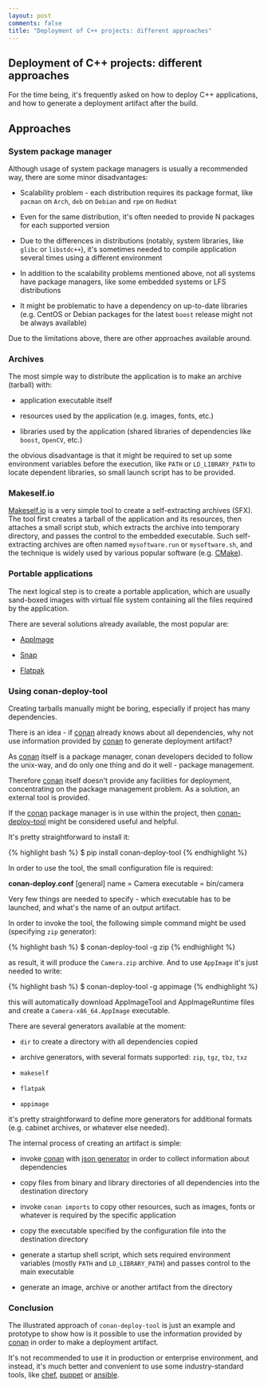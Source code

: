 ```yaml
---
layout: post
comments: false
title: "Deployment of C++ projects: different approaches"
---
```


## Deployment of C++ projects: different approaches

For the time being, it's frequently asked on how to deploy C++ applications, and how to generate a deployment artifact after the build.

## Approaches

### System package manager

Although usage of system package managers is usually a recommended way, there are some minor disadvantages:

- Scalability problem - each distribution requires its package format, like ``pacman`` on ``Arch``, ``deb`` on ``Debian`` and ``rpm`` on ``RedHat``

- Even for the same distribution, it's often needed to provide N packages for each supported version

- Due to the differences in distributions (notably, system libraries, like ``glibc`` or ``libstdc++``), it's sometimes needed to compile application several times using a different environment

- In addition to the scalability problems mentioned above, not all systems have package managers, like some embedded systems or LFS distributions

- It might be problematic to have a dependency on up-to-date libraries (e.g. CentOS or Debian packages for the latest ``boost`` release might not be always available)

Due to the limitations above, there are other approaches available around.

### Archives

The most simple way to distribute the application is to make an archive (tarball) with:

- application executable itself

- resources used by the application (e.g. images, fonts, etc.)

- libraries used by the application (shared libraries of dependencies like ``boost``, ``OpenCV``, etc.)

the obvious disadvantage is that it might be required to set up some environment variables before the execution, like ``PATH`` or ``LD_LIBRARY_PATH``  to locate dependent libraries, so small launch script has to be provided.

### Makeself.io

[Makeself.io](https://makeself.io) is a very simple tool to create a self-extracting archives (SFX).
The tool first creates a tarball of the application and its resources, then attaches a small script stub,
which extracts the archive into temporary directory, and passes the control to the embedded executable.
Such self-extracting archives are often named ``mysoftware.run`` or ``mysoftware.sh``, and the technique
is widely used by various popular software (e.g. [CMake](https://cmake.org/download/)).

### Portable applications

The next logical step is to create a portable application, which are usually sand-boxed images with virtual file system containing all the files required by the application.

There are several solutions already available, the most popular are:

- [AppImage](https://appimage.org/)

- [Snap](https://snapcraft.io/)

- [Flatpak](https://flatpak.org/)

### Using conan-deploy-tool

Creating tarballs manually might be boring, especially if project has many dependencies.

There is an idea - if [conan](https://conan.io) already knows about all dependencies, why not use information provided by [conan](https://conan.io) to generate deployment artifact?

As [conan](https://conan.io) itself is a package manager, conan developers decided to follow the unix-way, and do only one thing and do it well - package management.

Therefore [conan](https://conan.io) itself doesn't provide any facilities for deployment, concentrating on the package management problem. As a solution, an external tool is provided.

If the [conan](https://conan.io) package manager is in use within the project, then [conan-deploy-tool](https://pypi.org/project/conan-deploy-tool/) might be considered useful and helpful.

It's pretty straightforward to install it:

{% highlight bash %}
$ pip install conan-deploy-tool
{% endhighlight %}

In order to use the tool, the small configuration file is required:

**conan-deploy.conf**
[general]
name = Camera
executable = bin/camera

Very few things are needed to specify - which executable has to be launched, and what's the name of an output artifact.

In order to invoke the tool, the following simple command might be used (specifying ``zip`` generator):

{% highlight bash %}
$ conan-deploy-tool -g zip
{% endhighlight %}

as result, it will produce the ``Camera.zip`` archive. And to use ``AppImage`` it's just needed to write:

{% highlight bash %}
$ conan-deploy-tool -g appimage
{% endhighlight %}

this will automatically download AppImageTool and AppImageRuntime files and create a ``Camera-x86_64.AppImage`` executable.

There are several generators available at the moment:

- ``dir`` to create a directory with all dependencies copied

- archive generators, with several formats supported: ``zip``, ``tgz``, ``tbz``, ``txz``

- ``makeself``

- ``flatpak``

- ``appimage``

it's pretty straightforward to define more generators for additional formats (e.g. cabinet archives, or whatever else needed).

The internal process of creating an artifact is simple:

- invoke [conan](https://conan.io) with [json generator](https://docs.conan.io/en/latest/reference/generators/json.html) in order to collect information about dependencies

- copy files from binary and library directories of all dependencies into the destination directory

- invoke ``conan imports`` to copy other resources, such as images, fonts or whatever is required by the specific application

- copy the executable specified by the configuration file into the destination directory

- generate a startup shell script, which sets required environment variables (mostly ``PATH`` and ``LD_LIBRARY_PATH``) and passes control to the main executable

- generate an image, archive or another artifact from the directory

### Conclusion

The illustrated approach of ``conan-deploy-tool`` is just an example and prototype to show how is it possible to use the information provided by [conan](https://conan.io) in order to make a deployment artifact.

It's not recommended to use it in production or enterprise environment, and instead, it's much better and convenient to use some industry-standard tools, like [chef](https://www.chef.io/), [puppet](https://puppet.com/) or [ansible](https://www.ansible.com/).
